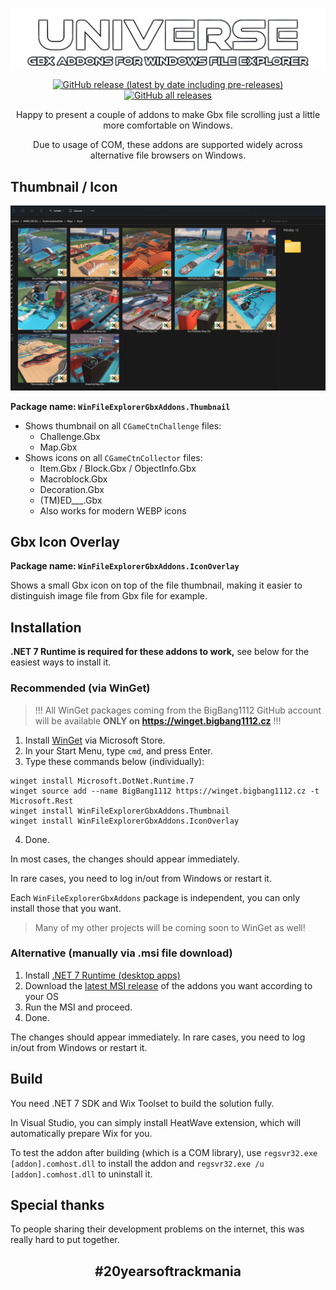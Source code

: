 ![Universe Gbx Addons for Windows File Explorer](UniverseGbxAddons.png)

<div align="center">

[![GitHub release (latest by date including pre-releases)](https://img.shields.io/github/v/release/BigBang1112/win-file-explorer-gbx-addons?include_prereleases&style=for-the-badge)](https://github.com/BigBang1112/win-file-explorer-gbx-addons/releases) [![GitHub all releases](https://img.shields.io/github/downloads/BigBang1112/win-file-explorer-gbx-addons/total?style=for-the-badge)](https://github.com/BigBang1112/win-file-explorer-gbx-addons/releases)

</div>

<p align="center">Happy to present a couple of addons to make Gbx file scrolling just a little more comfortable on Windows.</p>

<p align="center">Due to usage of COM, these addons are supported widely across alternative file browsers on Windows.</p>

## Thumbnail / Icon

![WinFileExplorerGbxAddons.Thumbnail example](Addon_Thumbnail_Example.jpg)

**Package name: `WinFileExplorerGbxAddons.Thumbnail`**

- Shows thumbnail on all `CGameCtnChallenge` files:
    - Challenge.Gbx
    - Map.Gbx
- Shows icons on all `CGameCtnCollector` files:
    - Item.Gbx / Block.Gbx / ObjectInfo.Gbx
    - Macroblock.Gbx
    - Decoration.Gbx
    - (TM)ED___.Gbx
    - Also works for modern WEBP icons

## Gbx Icon Overlay

**Package name: `WinFileExplorerGbxAddons.IconOverlay`**

Shows a small Gbx icon on top of the file thumbnail, making it easier to distinguish image file from Gbx file for example.

## Installation

**.NET 7 Runtime is required for these addons to work,** see below for the easiest ways to install it.

### Recommended (via WinGet)

> !!! All WinGet packages coming from the BigBang1112 GitHub account will be available **ONLY on https://winget.bigbang1112.cz** !!!

1. Install [WinGet](https://www.microsoft.com/p/app-installer/9nblggh4nns1) via Microsoft Store.
2. In your Start Menu, type `cmd`, and press Enter.
3. Type these commands below (individually):

```
winget install Microsoft.DotNet.Runtime.7
winget source add --name BigBang1112 https://winget.bigbang1112.cz -t Microsoft.Rest
winget install WinFileExplorerGbxAddons.Thumbnail
winget install WinFileExplorerGbxAddons.IconOverlay
```

4. Done.

In most cases, the changes should appear immediately.

In rare cases, you need to log in/out from Windows or restart it.

Each `WinFileExplorerGbxAddons` package is independent, you can only install those that you want.

> Many of my other projects will be coming soon to WinGet as well!

### Alternative (manually via .msi file download)

1. Install [.NET 7 Runtime (desktop apps)](https://dotnet.microsoft.com/en-us/download/dotnet/7.0/runtime)
2. Download the [latest MSI release](https://github.com/BigBang1112/win-file-explorer-gbx-addons/releases) of the addons you want according to your OS
3. Run the MSI and proceed.
4. Done.

The changes should appear immediately. In rare cases, you need to log in/out from Windows or restart it.

## Build

You need .NET 7 SDK and Wix Toolset to build the solution fully.

In Visual Studio, you can simply install HeatWave extension, which will automatically prepare Wix for you.

To test the addon after building (which is a COM library), use `regsvr32.exe [addon].comhost.dll` to install the addon and `regsvr32.exe /u [addon].comhost.dll` to uninstall it.

## Special thanks

To people sharing their development problems on the internet, this was really hard to put together.

<h2 align="center">#20yearsoftrackmania</h2>
